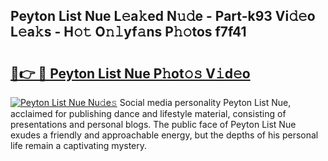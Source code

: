 ## Peyton List Nue L𝚎a𝚔ed N𝚞𝚍e - Part-k93 Vi𝚍𝚎o L𝚎a𝚔s - H𝚘𝚝 O𝚗𝚕yf𝚊ns P𝚑𝚘tos f7f41

# <h2><a href="http://kfasyp.oniu.top/?m=Peyton+List+Nue">🔗👉 🔴 Peyton List Nue P𝚑ot𝚘𝚜 V𝚒d𝚎o</a></h2>

[![Peyton List Nue Nu𝚍e𝚜](https://i.imgur.com/0qMVB7G.gif)](http://kfasyp.oniu.top/?m=Peyton+List+Nue)
Social media personality Peyton List Nue, acclaimed for publishing dance and lifestyle material, consisting of presentations and personal blogs. The public face of Peyton List Nue exudes a friendly and approachable energy, but the depths of his personal life remain a captivating mystery.  
